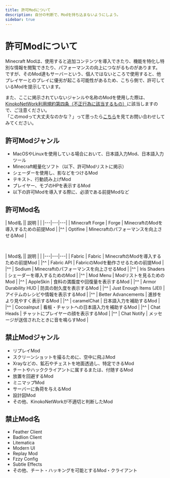 ```yaml
---
title: 許可Modについて
description: 自分の判断で、Modを持ち込まないようにしよう。
sidebar: true
---
```

# 許可Modについて
Minecraft Modは、使用すると追加コンテンツを導入できたり、機能を特化し特別な情報を閲覧できたり、パフォーマンスの向上につながるものがあります。<br>
ですが、そのMod達もサーバーという、個人ではないところで使用すると、他プレイヤーとのプレイに優劣が起こる可能性があるため、こちら側で、許可しているModを提示しています。

また、ここに掲示されていないジャンルや名称のModを使用した際は、[KinokoNetWork利用規約第四条（不正行為に該当するもの）](../tos.md)に該当しますので、ご注意ください。<br>
「このmodって大丈夫なのかな？」って思ったら[こちら](contact.md)を見てお問い合わせしてみてください。

## 許可Modジャンル
- MacOSやLinuxを使用している場合において、日本語入力Mod、日本語入力ツール
- Minecraft軽量化ソフト（以下、許可Modリストに掲示）
- シェーダーを使用し、影などをつけるMod
- テキスト、行動読み上げMod
- プレイヤー、モブのHPを表示するMod
- 以下の許可Modを導入する際に、必須である前提Modなど

## 許可Mod名
| Mod名 || 説明 |  |
|---|---|---|
| Minecraft Forge | Forge | MinecraftのModを導入するための前提Mod |
|^^        | Optifine | Minecraftのパフォーマンスを向上させるMod |

<br>

| Mod名 || 説明 |  |
|---|---|---|
| Fabric | Fabric | MinecraftのModを導入するための前提Mod |
|^^        | Fabric API | FabricのModを動作させるための前提Mod |
|^^        | Sodium | Minecraftのパフォーマンスを向上させるMod |
|^^        | Iris Shaders | シェーダーを導入するためのMod |
|^^        | Mod Menu | Modリストを見るためのMod |
|^^        | AppleSkin | 食料の満腹度や回復量を表示するMod |
|^^       | Armor Durability HUD | 防具の耐久度を表示するMod |
|^^       | Just Enough Items (JEI) | アイテムのレシピや情報を表示するMod |
|^^       | Better Advancements | 進捗をより見やすく表示するMod |
|^^       | caramelChat | 日本語入力を補助するMod |
|^^       | CocoaInput | 看板・チャットへの日本語入力を補助するMod |
|^^       | Chat Heads | チャットにプレイヤーの顔を表示するMod |
|^^       | Chat Notify | メッセージが送信されたときに音を鳴らすMod |

## 禁止Modジャンル
- リプレイMod
- スクリーンショットを撮るために、空中に飛ぶMod
- Xrayなどの、鉱石やチェストを地面透過し、特定できるMod
- チートやハッククライアントに属するまたは、付随するMod
- 放置を回避するMod
- ミニマップMod
- サーバーに負荷を与えるMod
- 設計図Mod
- その他、KinokoNetWorkが不適切と判断したMod

## 禁止Mod名
- Feather Client
- Badlion Client
- Litematica
- Modern UI
- Replay Mod
- Fzzy Config
- Subtle Effects
- その他、チート・ハッキングを可能とするMod・クライアント
